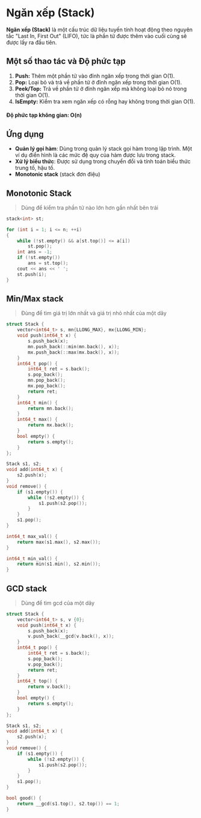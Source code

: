 # Ngăn xếp (Stack)

**Ngăn xếp (Stack)** là một cấu trúc dữ liệu tuyến tính hoạt động theo nguyên tắc "Last In, First Out" (LIFO), tức là phần tử được thêm vào cuối cùng sẽ được lấy ra đầu tiên.

## **Một số thao tác và Độ phức tạp**

1. **Push:** Thêm một phần tử vào đỉnh ngăn xếp trong thời gian O(1).
2. **Pop:** Loại bỏ và trả về phần tử ở đỉnh ngăn xếp trong thời gian O(1).
3. **Peek/Top:** Trả về phần tử ở đỉnh ngăn xếp mà không loại bỏ nó trong thời gian O(1).
4. **IsEmpty:** Kiểm tra xem ngăn xếp có rỗng hay không trong thời gian O(1).

#### **Độ phức tạp không gian**: O(n)

## Ứng dụng

- **Quản lý gọi hàm**: Dùng trong quản lý stack gọi hàm trong lập trình. Một ví dụ điển hình là các mức đệ quy của hàm được lưu trong stack.
- **Xử lý biểu thức**: Được sử dụng trong chuyển đổi và tính toán biểu thức trung tố, hậu tố.
- **Monotonic stack** (stack đơn điệu)

## **Monotonic Stack**
> Dùng để kiểm tra phần tử nào lớn hơn gần nhất bên trái
```cpp
stack<int> st;

for (int i = 1; i <= n; ++i)
{
    while (!st.empty() && a[st.top()] <= a[i])
        st.pop();
    int ans = -1;
    if (!st.empty())
        ans = st.top();
    cout << ans << ' ';
    st.push(i);
}
```
## **Min/Max stack**
>Đùng để tìm giá trị lớn nhất và giá trị nhỏ nhất của một dãy
```cpp
struct Stack {
    vector<int64_t> s, mn{LLONG_MAX}, mx{LLONG_MIN};
    void push(int64_t x) {
        s.push_back(x);
        mn.push_back(::min(mn.back(), x));
        mx.push_back(::max(mx.back(), x));
    }
    int64_t pop() {
        int64_t ret = s.back();
        s.pop_back();
        mn.pop_back();
        mx.pop_back();
        return ret;
    }
    int64_t min() {
        return mn.back();
    }
    int64_t max() {
        return mx.back();
    }
    bool empty() {
        return s.empty();
    }
};

Stack s1, s2;
void add(int64_t x) {
    s2.push(x);
}
void remove() {
    if (s1.empty()) {
        while (!s2.empty()) {
            s1.push(s2.pop());
        }
    }
    s1.pop();
}

int64_t max_val() {
	return max(s1.max(), s2.max());
}

int64_t min_val() {
	return min(s1.min(), s2.min());
}
```

## **GCD stack**
>Dùng để tìm gcd của một dãy
```cpp
struct Stack {
    vector<int64_t> s, v {0};
    void push(int64_t x) {
        s.push_back(x);
        v.push_back(__gcd(v.back(), x));
    }
    int64_t pop() {
        int64_t ret = s.back();
        s.pop_back();
        v.pop_back();
        return ret;
    }
    int64_t top() {
        return v.back();
    }
    bool empty() {
        return s.empty();
    }
};

Stack s1, s2;
void add(int64_t x) {
    s2.push(x);
}
void remove() {
    if (s1.empty()) {
        while (!s2.empty()) {
            s1.push(s2.pop());
        }
    }
    s1.pop();
}

bool good() {
    return __gcd(s1.top(), s2.top()) == 1;
}
```